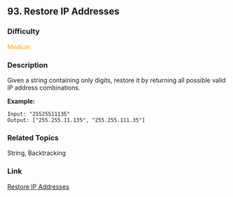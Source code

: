 ## 93. Restore IP Addresses
### Difficulty

 <font color=orange>Medium</font>

### Description

Given a string containing only digits, restore it by returning all possible
valid IP address combinations.

**Example:**
            Input: "25525511135"    Output: ["255.255.11.135", "255.255.111.35"]    


### Related Topics

String, Backtracking


### Link
[Restore IP Addresses](https://leetcode.com/problems/restore-ip-addresses)
